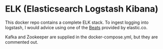 # ELK (Elasticsearch Logstash Kibana)
This docker repo contains a complete ELK stack. To ingest logging into logstash, I would advice using one of the [Beats](https://www.elastic.co/products/beats) provided by elastic.co.

Kafka and Zookeeper are supplied in the docker-compose.yml, but they are commented out.